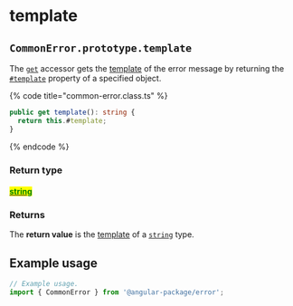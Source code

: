 # template

## `CommonError.prototype.template`

The [`get`](https://developer.mozilla.org/en-US/docs/Web/JavaScript/Reference/Functions/get) accessor gets the [template](../../../getting-started/basic-concepts.md#template) of the error message by returning the [`#template`](../../properties/instance/template.md) property of a specified object.

{% code title="common-error.class.ts" %}
```typescript
public get template(): string {
  return this.#template;
}
```
{% endcode %}

### Return type

#### <mark style="color:green;"></mark>[<mark style="color:green;">string</mark>](https://www.typescriptlang.org/docs/handbook/basic-types.html#string)<mark style="color:green;"></mark>

### Returns

The **return value** is the [template](../../../getting-started/basic-concepts.md#template) of a [`string`](https://developer.mozilla.org/en-US/docs/Web/JavaScript/Reference/Global\_Objects/String) type.

## Example usage

```typescript
// Example usage.
import { CommonError } from '@angular-package/error';


```

